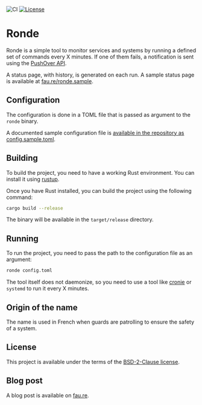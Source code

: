 ![CI](https://github.com/borisfaure/ronde/actions/workflows/build_and_test.yml/badge.svg)
[![License](https://img.shields.io/badge/license-BSD--2--Clause-green.svg)](LICENSE.txt)

# Ronde

Ronde is a simple tool to monitor services and systems by running a defined
set of commands every X minutes. If one of them fails, a notification is sent
using the [PushOver API](https://pushover.net/).

A status page, with history, is generated on each run.
A sample status page is available at
[fau.re/ronde.sample](https://fau.re/ronde.sample/).

## Configuration

The configuration is done in a TOML file that is passed as argument to the
`ronde` binary.

A documented sample configuration file is [available in the repository as config.sample.toml](config.sample.toml).

## Building

To build the project, you need to have a working Rust environment. You can
install it using [rustup](https://rustup.rs/).

Once you have Rust installed, you can build the project using the following
command:

```sh
cargo build --release
```

The binary will be available in the `target/release` directory.

## Running

To run the project, you need to pass the path to the configuration file as an
argument:

```sh
ronde config.toml
```

The tool itself does not daemonize, so you need to use a tool like
[cronie](https://github.com/cronie-crond/cronie) or `systemd` to run it every
X minutes.

## Origin of the name

The name is used in French when guards are patrolling to ensure the safety of
a system.


## License

This project is available under the terms of the [BSD-2-Clause license](LICENSE.txt).

## Blog post

A blog post is available on [fau.re](https://fau.re/20240526_ronde/).
